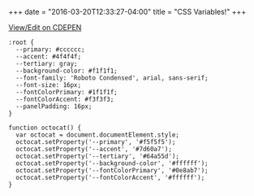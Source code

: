 +++
date = "2016-03-20T12:33:27-04:00"
title = "CSS Variables!"
+++

<a href="http://codepen.io/Kelbster/pen/pgqYGr/" target="_blank">View/Edit on <span class="codepen">C<i class="fa fa-codepen" aria-hidden="true"></i>DEPEN</span></a>

```
:root {
  --primary: #cccccc;
  --accent: #4f4f4f;
  --tertiary: gray;
  --background-color: #f1f1f1;
  --font-family: 'Roboto Condensed', arial, sans-serif;
  --font-size: 16px;
  --fontColorPrimary: #1f1f1f;
  --fontColorAccent: #f3f3f3;
  --panelPadding: 16px;
}
```
```
function octocat() {
  var octocat = document.documentElement.style;
  octocat.setProperty('--primary', '#f5f5f5');
  octocat.setProperty('--accent', '#7d60a7');
  octocat.setProperty('--tertiary', '#64a55d');
  octocat.setProperty('--background-color', '#ffffff');
  octocat.setProperty('--fontColorPrimary', '#0e8ab7');
  octocat.setProperty('--fontColorAccent', '#ffffff');
} 
```